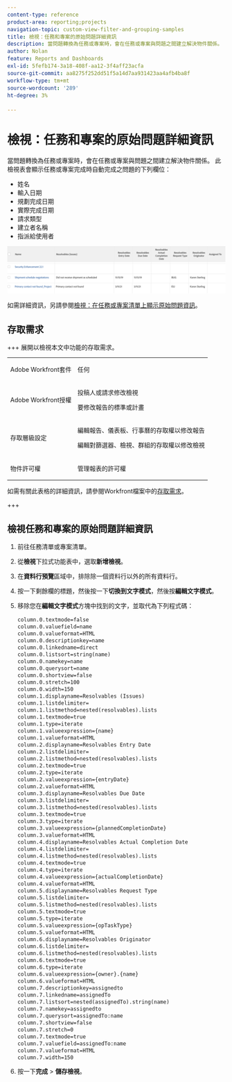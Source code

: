 ```yaml
---
content-type: reference
product-area: reporting;projects
navigation-topic: custom-view-filter-and-grouping-samples
title: 檢視：任務和專案的原始問題詳細資訊
description: 當問題轉換為任務或專案時，會在任務或專案與問題之間建立解決物件關係。 此檢視表會顯示任務或專案完成時自動完成的問題欄位。
author: Nolan
feature: Reports and Dashboards
exl-id: 5fefb174-3a18-408f-aa12-3f4aff23acfa
source-git-commit: aa8275f252dd51f5a14d7aa931423aa4afb4ba8f
workflow-type: tm+mt
source-wordcount: '289'
ht-degree: 3%

---
```


# 檢視：任務和專案的原始問題詳細資訊

<!--Audited: 11/2024-->

當問題轉換為任務或專案時，會在任務或專案與問題之間建立解決物件關係。 此檢視表會顯示任務或專案完成時自動完成之問題的下列欄位：

* 姓名
* 輸入日期
* 規劃完成日期
* 實際完成日期
* 請求類型
* 建立者名稱
* 指派給使用者

![task_with_resolving_issue_fields.png](assets/task-with-resolving-issue-fields-350x38.png)

如需詳細資訊，另請參閱[檢視：在任務或專案清單上顯示原始問題資訊](../../../reports-and-dashboards/reports/custom-view-filter-grouping-samples/view-display-original-issue-info-task-project-list.md)。

## 存取需求

+++ 展開以檢視本文中功能的存取需求。

<table style="table-layout:auto"> 
 <col> 
 <col> 
 <tbody> 
  <tr> 
   <td role="rowheader">Adobe Workfront套件</td> 
   <td> <p>任何</p> </td> 
  </tr> 
  <tr> 
   <td role="rowheader">Adobe Workfront授權</td> 
   <td> 
   <p>投稿人或請求修改檢視 </p>
   <p>要修改報告的標準或計畫</p>
  </tr> 
  <tr> 
   <td role="rowheader">存取層級設定</td> 
   <td> <p>編輯報告、儀表板、行事曆的存取權以修改報告</p> <p>編輯對篩選器、檢視、群組的存取權以修改檢視</p> </td> 
  </tr> 
  <tr> 
   <td role="rowheader">物件許可權</td> 
   <td> <p>管理報表的許可權</p>  </td> 
  </tr> 
 </tbody> 
</table>

如需有關此表格的詳細資訊，請參閱Workfront檔案中的[存取需求](/help/quicksilver/administration-and-setup/add-users/access-levels-and-object-permissions/access-level-requirements-in-documentation.md)。


+++

## 檢視任務和專案的原始問題詳細資訊

1. 前往任務清單或專案清單。
1. 從&#x200B;**檢視**&#x200B;下拉式功能表中，選取&#x200B;**新增檢視**。
1. 在&#x200B;**資料行預覽**&#x200B;區域中，排除除一個資料行以外的所有資料行。
1. 按一下剩餘欄的標題，然後按一下&#x200B;**切換到文字模式**，然後按&#x200B;**編輯文字模式**。
1. 移除您在&#x200B;**編輯文字模式**&#x200B;方塊中找到的文字，並取代為下列程式碼：

   ```
   column.0.textmode=false
   column.0.valuefield=name
   column.0.valueformat=HTML
   column.0.descriptionkey=name
   column.0.linkedname=direct
   column.0.listsort=string(name)
   column.0.namekey=name
   column.0.querysort=name
   column.0.shortview=false
   column.0.stretch=100
   column.0.width=150
   column.1.displayname=Resolvables (Issues)
   column.1.listdelimiter=
   column.1.listmethod=nested(resolvables).lists
   column.1.textmode=true
   column.1.type=iterate
   column.1.valueexpression={name}
   column.1.valueformat=HTML
   column.2.displayname=Resolvables Entry Date
   column.2.listdelimiter=
   column.2.listmethod=nested(resolvables).lists
   column.2.textmode=true
   column.2.type=iterate
   column.2.valueexpression={entryDate}
   column.2.valueformat=HTML
   column.3.displayname=Resolvables Due Date
   column.3.listdelimiter=
   column.3.listmethod=nested(resolvables).lists
   column.3.textmode=true
   column.3.type=iterate
   column.3.valueexpression={plannedCompletionDate}
   column.3.valueformat=HTML
   column.4.displayname=Resolvables Actual Completion Date
   column.4.listdelimiter=
   column.4.listmethod=nested(resolvables).lists
   column.4.textmode=true
   column.4.type=iterate
   column.4.valueexpression={actualCompletionDate}
   column.4.valueformat=HTML
   column.5.displayname=Resolvables Request Type
   column.5.listdelimiter=
   column.5.listmethod=nested(resolvables).lists
   column.5.textmode=true
   column.5.type=iterate
   column.5.valueexpression={opTaskType}
   column.5.valueformat=HTML
   column.6.displayname=Resolvables Originator
   column.6.listdelimiter=
   column.6.listmethod=nested(resolvables).lists
   column.6.textmode=true
   column.6.type=iterate
   column.6.valueexpression={owner}.{name}
   column.6.valueformat=HTML
   column.7.descriptionkey=assignedto
   column.7.linkedname=assignedTo
   column.7.listsort=nested(assignedTo).string(name)
   column.7.namekey=assignedto
   column.7.querysort=assignedTo:name
   column.7.shortview=false
   column.7.stretch=0
   column.7.textmode=true
   column.7.valuefield=assignedTo:name
   column.7.valueformat=HTML
   column.7.width=150
   ```

1. 按一下&#x200B;**完成** > **儲存檢視**。
